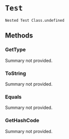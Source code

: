 # `Test`
    Nested Test Class.undefined

## Methods

### GetType
Summary not provided.

### ToString
Summary not provided.

### Equals
Summary not provided.

### GetHashCode
Summary not provided.